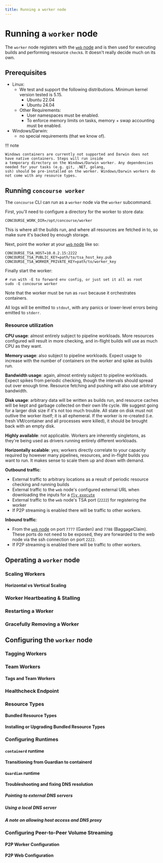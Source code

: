 ```yaml
---
title: Running a worker node
---
```


# Running a `worker` node

The `worker` node registers with the [`web` node](running-web.md) and is then used for executing builds and performing
resource `check`s. It doesn't really decide much on its own.

## Prerequisites

* Linux:
    * We test and support the following distributions. Minimum kernel version tested is 5.15.
        * Ubuntu 22.04
        * Ubuntu 24.04
    * Other Requirements:
        * User namespaces must be enabled.
        * To enforce memory limits on tasks, memory + swap accounting must be enabled.
* Windows/Darwin:
    * no special requirements (that we know of).

!!! note

    Windows containers are currently not supported and Darwin does not have native containers. Steps will run inside 
    a temporary directory on the Windows/Darwin worker. Any dependencies needed for your tasks (e.g. git, .NET, golang, 
    ssh) should be pre-installed on the worker. Windows/Darwin workers do not come with any resource types.

## Running `concourse worker`

The `concourse` CLI can run as a `worker` node via the `worker` subcommand.

First, you'll need to configure a directory for the worker to store data:

```shell
CONCOURSE_WORK_DIR=/opt/concourse/worker
```

This is where all the builds run, and where all resources are fetched in to, so make sure it's backed by enough storage.

Next, point the worker at your [`web` node](running-web.md) like so:

```shell
CONCOURSE_TSA_HOST=10.0.2.15:2222
CONCOURSE_TSA_PUBLIC_KEY=path/to/tsa_host_key.pub
CONCOURSE_TSA_WORKER_PRIVATE_KEY=path/to/worker_key
```

Finally start the worker:

```shell
# run with -E to forward env config, or just set it all as root
sudo -E concourse worker
```

Note that the worker must be run as `root` because it orchestrates containers.

All logs will be emitted to `stdout`, with any panics or lower-level errors being emitted to `stderr`.

### Resource utilization

**CPU usage**: almost entirely subject to pipeline workloads. More resources configured will result in more checking,
and in-flight builds will use as much CPU as they want.

**Memory usage**: also subject to pipeline workloads. Expect usage to increase with the number of containers on the
worker and spike as builds run.

**Bandwidth usage**: again, almost entirely subject to pipeline workloads. Expect spikes from periodic checking, though
the intervals should spread out over enough time. Resource fetching and pushing will also use arbitrary bandwidth.

**Disk usage**: arbitrary data will be written as builds run, and resource caches will be kept and garbage collected on
their own life cycle. We suggest going for a larger disk size if it's not too much trouble. All state on disk must not
outlive the worker itself; it is all ephemeral. If the worker is re-created (i.e. fresh VM/container and all processes
were killed), it should be brought back with an empty disk.

**Highly available**: not applicable. Workers are inherently singletons, as they're being used as drivers running
entirely different workloads.

**Horizontally scalable**: yes; workers directly correlate to your capacity required by however many pipelines,
resources, and in-flight builds you want to run. It makes sense to scale them up and down with demand.

**Outbound traffic**:

* External traffic to arbitrary locations as a result of periodic resource checking and running builds
* External traffic to the `web` node's configured external URL when downloading the inputs for a [
  `fly execute`](https://concourse-ci.org/tasks.html#running-tasks)
* External traffic to the `web` node's TSA port (`2222`) for registering the worker
* If P2P streaming is enabled there will be traffic to other workers.

**Inbound traffic**:

* From the [`web` node](running-web.md) on port `7777` (Garden) and `7788` (BaggageClaim). These ports do not need to be
  exposed, they are forwarded to the web node via the ssh connection on port `2222`.
* If P2P streaming is enabled there will be traffic to other workers.

## Operating a `worker` node

### Scaling Workers

#### Horizontal vs Vertical Scaling

### Worker Heartbeating & Stalling

### Restarting a Worker

### Gracefully Removing a Worker

## Configuring the `worker` node

### Tagging Workers

### Team Workers

#### Tags and Team Workers

### Healthcheck Endpoint

### Resource Types

#### Bundled Resource Types

#### Installing or Upgrading Bundled Resource Types

### Configuring Runtimes

#### `containerd` runtime

#### Transitioning from Guardian to containerd

#### `Guardian` runtime

#### Troubleshooting and fixing DNS resolution

##### Pointing to external DNS servers

##### Using a local DNS server

##### A note on allowing host access and DNS proxy

### Configuring Peer-to-Peer Volume Streaming

#### P2P Worker Configuration

#### P2P Web Configuration